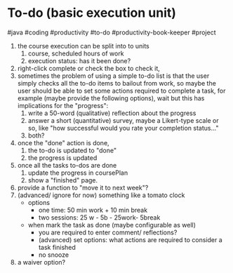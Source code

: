 # To-do (basic execution unit)
#java #coding #productivity #to-do #productivity-book-keeper #project

1. the course execution can be split into to units
	1. course, scheduled hours of work
	2. execution status: has it been done?
2. right-click complete or check the box to check it,
3. sometimes the problem of using a simple to-do list is that the user simply checks all the to-do items to bailout from work, so maybe the user should be able to set some actions required to complete a task, for example (maybe provide the following options), wait but this has implications for the "progress":
	1. write a 50-word (qualitative) reflection about the progress
	2. answer a short (quantitative) survey, maybe a Likert-type scale or so, like "how successful would you rate your completion status..."
	3. both?
4. once the "done" action is done, 
	1. the to-do is updated to "done"
	2. the progress is updated
5. once all the tasks to-dos are done
	1. update the progress in coursePlan
	2. show a "finished" page.
6. provide a function to "move it to next week"?
7. (advanced/ ignore for now) something like a tomato clock
	- options
		- one time: 50 min work + 10 min break
		- two sessions: 25 w - 5b - 25work- 5break
	- when mark the task as done (maybe configurable as well)
		- you are required to enter comment/ reflections?
		- (advanced) set options: what actions are required to consider a task finished
		- no snooze
8. a waiver option?
